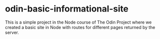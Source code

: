 # odin-basic-informational-site

This is a simple project in the Node course of The Odin Project where we created a basic site in Node with routes for different pages returned by the server.